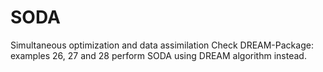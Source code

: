 # SODA
Simultaneous optimization and data assimilation
Check DREAM-Package: examples 26, 27 and 28 perform SODA using DREAM algorithm instead. 
